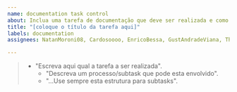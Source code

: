 ```yaml
---
name: documentation task control
about: Inclua uma tarefa de documentação que deve ser realizada e como deve ser feita.
title: "[coloque o título da tarefa aqui]"
labels: documentation
assignees: NatanMoroni08, Cardosoooo, EnricoBessa, GustAndradeViana, Thyago-Marques-Correa, matheus-0063

---
```

> * "Escreva aqui qual a tarefa a ser realizada".
>   * "Descreva um processo/subtask que pode esta envolvido".
>   * "...Use sempre esta estrutura para subtasks".
